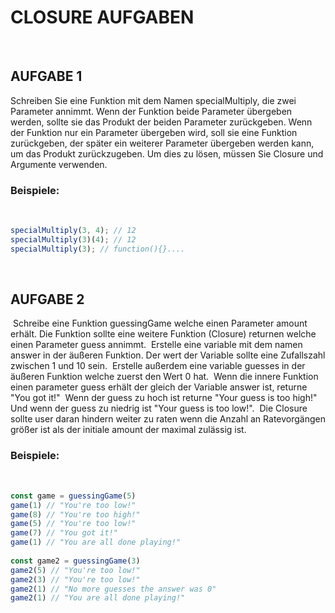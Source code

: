 # CLOSURE AUFGABEN

​
​

## AUFGABE 1

Schreiben Sie eine Funktion mit dem Namen specialMultiply, die zwei Parameter annimmt. Wenn der Funktion beide Parameter übergeben werden, sollte sie das Produkt der beiden Parameter zurückgeben. Wenn der Funktion nur ein Parameter übergeben wird, soll sie eine Funktion zurückgeben, der später ein weiterer Parameter übergeben werden kann, um das Produkt zurückzugeben. Um dies zu lösen, müssen Sie Closure und Argumente verwenden.
​

### Beispiele:

​

```js
specialMultiply(3, 4); // 12
specialMultiply(3)(4); // 12
specialMultiply(3); // function(){}....
```

​

## AUFGABE 2

​
Schreibe eine Funktion guessingGame welche einen Parameter amount erhält. Die Funktion sollte eine weitere Funktion (Closure) returnen welche einen Parameter guess annimmt.
​
Erstelle eine variable mit dem namen answer in der äußeren Funktion. Der wert der Variable sollte eine Zufallszahl zwischen 1 und 10 sein.
​
Erstelle außerdem eine variable guesses in der äußeren Funktion welche zuerst den Wert 0 hat.
​
Wenn die innere Funktion einen parameter guess erhält der gleich der Variable answer ist, returne "You got it!"
​
Wenn der guess zu hoch ist returne "Your guess is too high!"
​
Und wenn der guess zu niedrig ist "Your guess is too low!".
​
Die Closure sollte user daran hindern weiter zu raten wenn die Anzahl an Ratevorgängen größer ist als der initiale amount der maximal zulässig ist.
​
​

### Beispiele:

​

```js
const game = guessingGame(5)
game(1) // "You're too low!"
game(8) // "You're too high!"
game(5) // "You're too low!"
game(7) // "You got it!"
game(1) // "You are all done playing!"
​
const game2 = guessingGame(3)
game2(5) // "You're too low!"
game2(3) // "You're too low!"
game2(1) // "No more guesses the answer was 0"
game2(1) // "You are all done playing!"
```
